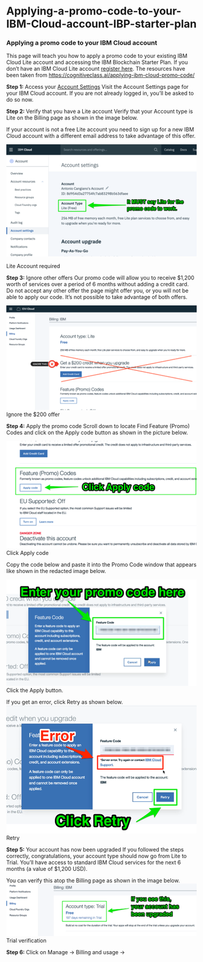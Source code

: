 # Applying-a-promo-code-to-your-IBM-Cloud-account-IBP-starter-plan

### Applying a promo code to your IBM Cloud account

This page will teach you how to apply a promo code to your existing IBM Cloud Lite account and accessing the IBM Blockchain Starter Plan. If you don’t have an IBM Cloud Lite account [register here](https://cocl.us/IBM_CLOUD_PROMO).
The resources have been taken from https://cognitiveclass.ai/applying-ibm-cloud-promo-code/

**Step 1:** Access your [Account Settings](https://cloud.ibm.com/account/settings)
Visit the Account Settings page for your IBM Cloud account. If you are not already logged in, you’ll be asked to do so now.

**Step 2:** Verify that you have a Lite account
Verify that your Account type is Lite on the Billing page as shown in the image below.

If your account is not a free Lite account you need to sign up for a new IBM Cloud account with a different email address to take advantage of this offer.

![alt text](https://github.com/ayushmaan6/Applying-a-promo-code-to-your-IBM-Cloud-account-IBP-starter-plan/blob/master/lite-account-warning-1024x602.png)


Lite Account required

**Step 3:** Ignore other offers
Our promo code will allow you to receive $1,200 worth of services over a period of 6 months without adding a credit card. Do not accept any other offer the page might offer you, or you will not be able to apply our code. It’s not possible to take advantage of both offers.

![alt text](https://github.com/ayushmaan6/Applying-a-promo-code-to-your-IBM-Cloud-account-IBP-starter-plan/blob/master/ignore-200-offer-1024x563.png)
Ignore the $200 offer

**Step 4:** Apply the promo code
Scroll down to locate Find Feature (Promo) Codes and click on the Apply code button as shown in the picture below.

![alt text](https://github.com/ayushmaan6/Applying-a-promo-code-to-your-IBM-Cloud-account-IBP-starter-plan/blob/master/apply-code-1024x579.png)
Click Apply code

Copy the code below and paste it into the Promo Code window that appears like shown in the redacted image below.

![alt text](https://github.com/ayushmaan6/Applying-a-promo-code-to-your-IBM-Cloud-account-IBP-starter-plan/blob/master/promo-code-1024x573.png)
Click the Apply button.

If you get an error, click Retry as shown below.
![alt text](https://github.com/ayushmaan6/Applying-a-promo-code-to-your-IBM-Cloud-account-IBP-starter-plan/blob/master/retry.png)
Retry

**Step 5:** Your account has now been upgraded
If you followed the steps correctly, congratulations, your account type should now go from Lite to Trial. You’ll have access to standard IBM Cloud services for the next 6 months (a value of $1,200 USD).

You can verify this atop the Billing page as shown in the image below.
![alt text](https://github.com/ayushmaan6/Applying-a-promo-code-to-your-IBM-Cloud-account-IBP-starter-plan/blob/master/trial-verification-1024x283.png)
Trial verification

**Step 6:** Click on Manage -> Billing and usage -> 

